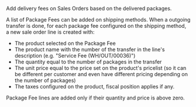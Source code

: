Add delivery fees on Sales Orders based on the delivered packages.

A list of Package Fees can be added on shipping methods. When a outgoing
transfer is done, for each package fee configured on the shipping
method, a new sale order line is created with:

- The product selected on the Package Fee
- The product name with the number of the transfer in the line's
  description (e.g. "Service Fee (WH/OUT/00036)")
- The quantity equal to the number of packages in the transfer
- The unit price equal to the price set on the product's pricelist (so
  it can be different per customer and even have different pricing
  depending on the number of packages)
- The taxes configured on the product, fiscal position applies if any.

Package Fee lines are added only if their quantity and price is above
zero.
